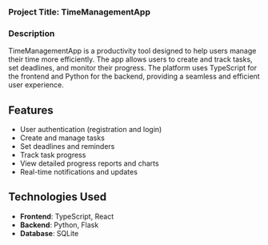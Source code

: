 ### Project Title: **TimeManagementApp**

### Description

TimeManagementApp is a productivity tool designed to help users manage their time more efficiently. The app allows users to create and track tasks, set deadlines, and monitor their progress. The platform uses TypeScript for the frontend and Python for the backend, providing a seamless and efficient user experience.

## Features

- User authentication (registration and login)
- Create and manage tasks
- Set deadlines and reminders
- Track task progress
- View detailed progress reports and charts
- Real-time notifications and updates

## Technologies Used

- **Frontend**: TypeScript, React
- **Backend**: Python, Flask
- **Database**: SQLite
